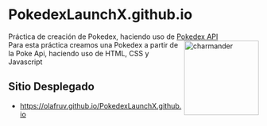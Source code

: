 # PokedexLaunchX.github.io
Práctica de creación de Pokedex, haciendo uso de [Pokedex API](https://pokeapi.co/)
<img align="right" height="150px" src="https://raw.githubusercontent.com/OlafRuv/PokedexLaunchX.github.io/master/assets/PokeProject.png" alt="charmander" />
</br>
Para esta práctica creamos una Pokedex a partir de la Poke Api, haciendo uso de HTML, CSS y Javascript

## Sitio Desplegado
- https://olafruv.github.io/PokedexLaunchX.github.io
